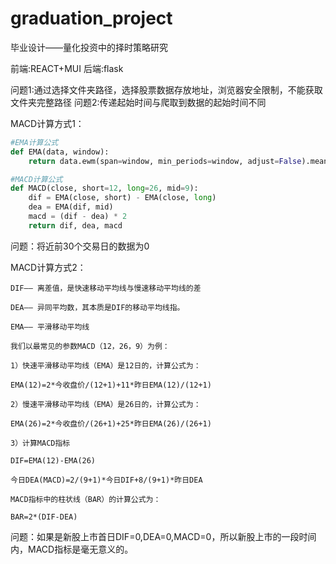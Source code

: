 # graduation_project
毕业设计——量化投资中的择时策略研究

前端:REACT+MUI
后端:flask

问题1:通过选择文件夹路径，选择股票数据存放地址，浏览器安全限制，不能获取文件夹完整路径
问题2:传递起始时间与爬取到数据的起始时间不同

MACD计算方式1：

```python
#EMA计算公式
def EMA(data, window):
    return data.ewm(span=window, min_periods=window, adjust=False).mean()

#MACD计算公式
def MACD(close, short=12, long=26, mid=9):
    dif = EMA(close, short) - EMA(close, long)
    dea = EMA(dif, mid)
    macd = (dif - dea) * 2
    return dif, dea, macd
```

问题：将近前30个交易日的数据为0

MACD计算方式2：

```
DIF—— 离差值，是快速移动平均线与慢速移动平均线的差

DEA—— 异同平均数，其本质是DIF的移动平均线指。

EMA—— 平滑移动平均线

我们以最常见的参数MACD（12，26，9）为例：

1）快速平滑移动平均线（EMA）是12日的，计算公式为：

EMA(12)=2*今收盘价/(12+1)+11*昨日EMA(12)/(12+1)

2）慢速平滑移动平均线（EMA）是26日的，计算公式为：

EMA(26)=2*今收盘价/(26+1)+25*昨日EMA(26)/(26+1)

3）计算MACD指标

DIF=EMA(12)-EMA(26)

今日DEA(MACD)=2/(9+1)*今日DIF+8/(9+1)*昨日DEA

MACD指标中的柱状线（BAR）的计算公式为：

BAR=2*(DIF-DEA)
```

问题：如果是新股上市首日DIF=0,DEA=0,MACD=0，所以新股上市的一段时间内，MACD指标是毫无意义的。